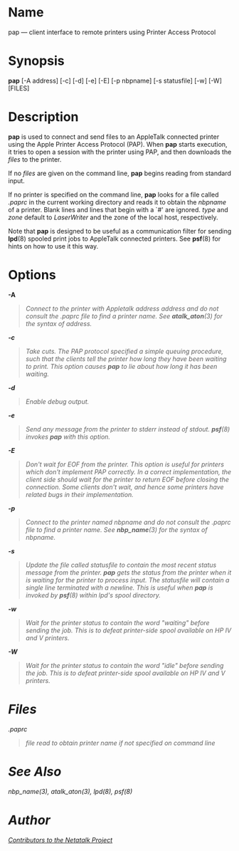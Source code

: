 # Name

pap — client interface to remote printers using Printer Access Protocol

# Synopsis

**pap** [-A address] [-c] [-d] [-e] [-E] [-p nbpname] [-s statusfile] [-w] [-W] [FILES]

# Description

**pap** is used to connect and send files to an AppleTalk connected
printer using the Apple Printer Access Protocol (PAP). When **pap** starts
execution, it tries to open a session with the printer using PAP, and
then downloads the *files* to the printer.

If no *files* are given on the command line, **pap** begins reading from
standard input.

If no printer is specified on the command line, **pap** looks for a file
called *.paprc* in the current working directory and reads it to obtain
the *nbpname* of a printer. Blank lines and lines that begin with a
\`*\#*' are ignored. *type* and *zone* default to *LaserWriter* and the
zone of the local host, respectively.

Note that **pap** is designed to be useful as a communication filter for
sending **lpd**(8) spooled print jobs to AppleTalk connected printers. See
**psf**(8) for hints on how to use it this way.

# Options

**-A** <address>

> Connect to the printer with Appletalk address *address* and do not
consult the *.paprc* file to find a printer name. See **atalk_aton**(3)
for the syntax of *address*.

**-c**

> Take cuts. The PAP protocol specified a simple queuing procedure, such
that the clients tell the printer how long they have been waiting to
print. This option causes **pap** to lie about how long it has been
waiting.

**-d**

> Enable debug output.

**-e**

> Send any message from the printer to stderr instead of stdout. **psf**(8)
invokes **pap** with this option.

**-E**

> Don't wait for EOF from the printer. This option is useful for printers
which don't implement PAP correctly. In a correct implementation, the
client side should wait for the printer to return EOF before closing the
connection. Some clients don't wait, and hence some printers have
related bugs in their implementation.

**-p** <nbpname>

> Connect to the printer named *nbpname* and do not consult the *.paprc*
file to find a printer name. See **nbp_name**(3) for the syntax of
*nbpname*.

**-s** <statusfile>

> Update the file called *statusfile* to contain the most recent status
message from the printer. **pap** gets the status from the printer when it
is waiting for the printer to process input. The *statusfile* will
contain a single line terminated with a newline. This is useful when
**pap** is invoked by **psf**(8) within *lpd*'s spool directory.

**-w**

> Wait for the printer status to contain the word "waiting" before sending
the job. This is to defeat printer-side spool available on HP IV and V
printers.

**-W**

> Wait for the printer status to contain the word "idle" before sending
the job. This is to defeat printer-side spool available on HP IV and V
printers.

# Files

*.paprc*

> file read to obtain printer name if not specified on command line

# See Also

nbp_name(3), atalk_aton(3), lpd(8), psf(8)

# Author

[Contributors to the Netatalk Project](https://netatalk.io/contributors)
